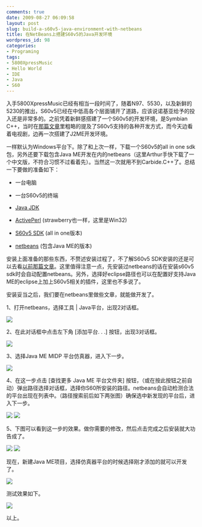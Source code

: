 ```yaml
---
comments: true
date: 2009-08-27 06:09:58
layout: post
slug: build-a-s60v5-java-environment-with-netbeans
title: 在NetBeans上搭建S60v5的Java开发环境
wordpress_id: 98
categories:
- Programing
tags:
- 5800XpressMusic
- Hello World
- IDE
- Java
- S60
---
```


入手5800XpressMusic已经有相当一段时间了，随着N97、5530，以及新鲜的5230的推出，S60v5已经在中低高各个层面铺开了道路，应该说诺基亚给予的投入还是非常多的。之前凭着新鲜感搭建了一个S60v5的开发环境，是Symbian C++，当时在[那篇文章](http://arthraim.cn/post/2009/05/39.html)里粗略的提及了S60v5支持的各种开发方式，而今天边看着电视剧，边再一次搭建了J2ME开发环境。




一样默认为Windows平台下。除了和上次一样，下载一个S60v5的all in one sdk包，另外还要下载包含Java ME开发在内的netbeans（这里Arthur手快下载了一个中文版，不符合习惯不过看着先）。当然这一次就用不到Carbide.C++了。总结一下要做的准备如下：






  * 一台电脑


  * 一台S60v5的终端


  * [Java JDK](http://java.sun.com/javase/downloads/index.jsp)


  * [ActivePerl](http://www.perl.com/download.csp#win32) (strawberry也一样，这里是Win32)


  * [S60v5 SDK](http://www.forum.nokia.com/info/sw.nokia.com/id/ec866fab-4b76-49f6-b5a5-af0631419e9c/S60_All_in_One_SDKs.html) (all in one版本)


  * [netbeans](http://www.netbeans.org/downloads/) (包含Java ME的版本)




安装上面准备的那些东西，不赘述安装过程了，不了解S60v5 SDK安装的还是可以去看[以前那篇文章](http://arthraim.cn/post/2009/05/39.html)。这里值得注意一点，先安装过netbeans的话在安装s60v5 sdk时会自动配置netbeans。另外，选择好eclipse路径也可以在配置好支持Java ME的eclipse上加上S60v5相关的插件，这里也不多说了。




安装妥当之后，我们要在netbeans里做些文章，就能做开发了。




1、打开netbeans，选择工具 | Java平台，出现2对话框。




[![](/upload/2009-08-27_J2ME_s60v5.jpg)](/upload/2009-08-27_J2ME_s60v5.jpg)







2、在此对话框中点击左下角 [添加平台. . .] 按钮，出现3对话框。




[![](/upload/2009-08-27_J2ME_s60v5_2.jpg)](/upload/2009-08-27_J2ME_s60v5_2.jpg)







3、选择Java ME MIDP 平台仿真器，进入下一步。




[![](/upload/2009-08-27_J2ME_s60v5_3.jpg)](/upload/2009-08-27_J2ME_s60v5_3.jpg)







4、在这一步点击 [查找更多 Java ME 平台文件夹] 按钮，（或在按此按钮之前自动）弹出路径选择对话框，选择你S60所安装的路径。netbeans会自动检测合法的平台出现在列表中。（路径搜索前后如下两张图）确保选中新发现的平台后，进入下一步。




[![](/upload/2009-08-27_J2ME_s60v5_4.jpg)](/upload/2009-08-27_J2ME_s60v5_4.jpg) [![](/upload/2009-08-27_J2ME_s60v5_5.jpg)](/upload/2009-08-27_J2ME_s60v5_5.jpg)







5、下图可以看到这一步的效果。做你需要的修改，然后点击完成之后安装就大功告成了。




[![](/upload/2009-08-27_J2ME_s60v5_6.jpg)](/upload/2009-08-27_J2ME_s60v5_6.jpg) [![](/upload/2009-08-27_J2ME_s60v5_7.jpg)](/upload/2009-08-27_J2ME_s60v5_7.jpg)







现在，新建Java ME项目，选择仿真器平台的时候选择刚才添加的就可以开发了。




[![](/upload/2009-08-27_New_project.jpg)](/upload/2009-08-27_New_project.jpg)







测试效果如下。




[![](/upload/2009-08-27_runtime.jpg)](/upload/2009-08-27_runtime.jpg)




以上。
